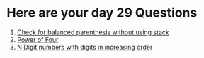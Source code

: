# Here are your day 29 Questions
1. [Check for balanced parenthesis without using stack](https://www.geeksforgeeks.org/check-for-balanced-parenthesis-without-using-stack/)
2. [Power of Four](https://leetcode.com/problems/power-of-four/)
3. [N Digit numbers with digits in increasing order](https://practice.geeksforgeeks.org/problems/n-digit-numbers-with-digits-in-increasing-order5903/1/)